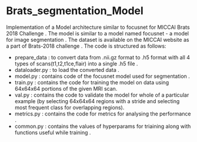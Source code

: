 # Brats_segmentation_Model
Implementation of a Model architecture similar to focusnet for MICCAI Brats 2018 Challenge . 
The model is similar to a model named focusnet - a model for image segmentation . 
The dataset is available on the MICCAI website as a part of Brats-2018 challenge . 
The code is structured as follows:
* prepare_data : to convert data from .nii.gz format to .h5 format with all 4 types of scans(t1,t2,t1ce,flair) into a single .h5 file .
* dataloader.py : to load the converted data .
* model.py : contains code of  the focusnet model used for segmentation .
* train.py : contains the code for training the model on  data using 64x64x64 portions of the given MRI scan.
* val.py : contains the code to validate the model for whole of a particular example (by selecting 64x64x64 regions with a stride and selecting most frequent class for overlapping regions).
* metrics.py : contains the code for metrics for analysing the performance . 
* common.py : contains the values of hyperparams for triaining along with functions useful while training .



